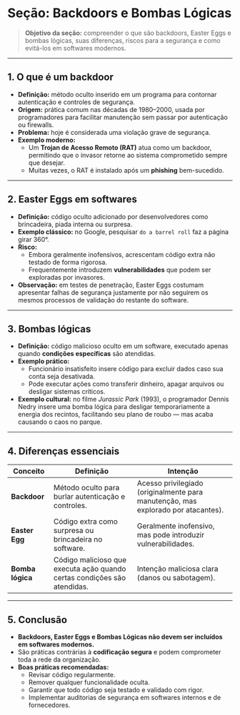 # Seção: Backdoors e Bombas Lógicas

> **Objetivo da seção:** compreender o que são backdoors, Easter Eggs e bombas lógicas, suas diferenças, riscos para a segurança e como evitá-los em softwares modernos.

---

## 1. O que é um backdoor
- **Definição:** método oculto inserido em um programa para contornar autenticação e controles de segurança.  
- **Origem:** prática comum nas décadas de 1980–2000, usada por programadores para facilitar manutenção sem passar por autenticação ou firewalls.  
- **Problema:** hoje é considerada uma violação grave de segurança.  
- **Exemplo moderno:**  
  - Um **Trojan de Acesso Remoto (RAT)** atua como um backdoor, permitindo que o invasor retorne ao sistema comprometido sempre que desejar.  
  - Muitas vezes, o RAT é instalado após um **phishing** bem-sucedido.

---

## 2. Easter Eggs em softwares
- **Definição:** código oculto adicionado por desenvolvedores como brincadeira, piada interna ou surpresa.  
- **Exemplo clássico:** no Google, pesquisar `do a barrel roll` faz a página girar 360°.  
- **Risco:**  
  - Embora geralmente inofensivos, acrescentam código extra não testado de forma rigorosa.  
  - Frequentemente introduzem **vulnerabilidades** que podem ser exploradas por invasores.  
- **Observação:** em testes de penetração, Easter Eggs costumam apresentar falhas de segurança justamente por não seguirem os mesmos processos de validação do restante do software.

---

## 3. Bombas lógicas
- **Definição:** código malicioso oculto em um software, executado apenas quando **condições específicas** são atendidas.  
- **Exemplo prático:**  
  - Funcionário insatisfeito insere código para excluir dados caso sua conta seja desativada.  
  - Pode executar ações como transferir dinheiro, apagar arquivos ou desligar sistemas críticos.  
- **Exemplo cultural:** no filme *Jurassic Park* (1993), o programador Dennis Nedry insere uma bomba lógica para desligar temporariamente a energia dos recintos, facilitando seu plano de roubo — mas acaba causando o caos no parque.  

---

## 4. Diferenças essenciais
| Conceito      | Definição | Intenção |
|---------------|-----------|----------|
| **Backdoor**  | Método oculto para burlar autenticação e controles. | Acesso privilegiado (originalmente para manutenção, mas explorado por atacantes). |
| **Easter Egg**| Código extra como surpresa ou brincadeira no software. | Geralmente inofensivo, mas pode introduzir vulnerabilidades. |
| **Bomba lógica** | Código malicioso que executa ação quando certas condições são atendidas. | Intenção maliciosa clara (danos ou sabotagem). |

---

## 5. Conclusão
- **Backdoors, Easter Eggs e Bombas Lógicas não devem ser incluídos em softwares modernos.**  
- São práticas contrárias à **codificação segura** e podem comprometer toda a rede da organização.  
- **Boas práticas recomendadas:**  
  - Revisar código regularmente.  
  - Remover qualquer funcionalidade oculta.  
  - Garantir que todo código seja testado e validado com rigor.  
  - Implementar auditorias de segurança em softwares internos e de fornecedores.  

